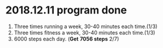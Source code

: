 # 2018.12.11 program done


 
1. Three times running a week, 30-40 minutes each time.(1/3)
2. Three times fitness a week, 30-40 minutes each time.(1/3)
3. 6000 steps each day. (**Get** **7056 steps** 2/7)
